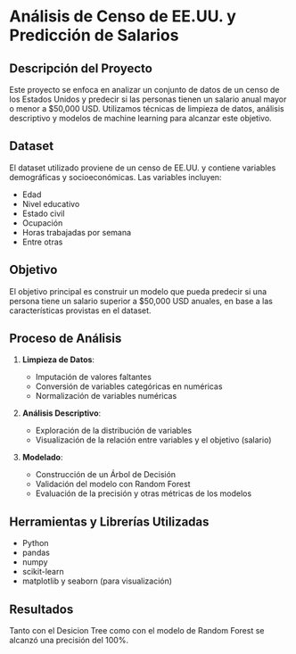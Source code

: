# Análisis de Censo de EE.UU. y Predicción de Salarios

## Descripción del Proyecto

Este proyecto se enfoca en analizar un conjunto de datos de un censo de los Estados Unidos y predecir si las personas tienen un salario anual mayor o menor a $50,000 USD. Utilizamos técnicas de limpieza de datos, análisis descriptivo y modelos de machine learning para alcanzar este objetivo.

## Dataset

El dataset utilizado proviene de un censo de EE.UU. y contiene variables demográficas y socioeconómicas. Las variables incluyen:

- Edad
- Nivel educativo
- Estado civil
- Ocupación
- Horas trabajadas por semana
- Entre otras

## Objetivo

El objetivo principal es construir un modelo que pueda predecir si una persona tiene un salario superior a $50,000 USD anuales, en base a las características provistas en el dataset.

## Proceso de Análisis

1. **Limpieza de Datos**:
   - Imputación de valores faltantes
   - Conversión de variables categóricas en numéricas
   - Normalización de variables numéricas

2. **Análisis Descriptivo**:
   - Exploración de la distribución de variables
   - Visualización de la relación entre variables y el objetivo (salario)

3. **Modelado**:
   - Construcción de un Árbol de Decisión
   - Validación del modelo con Random Forest
   - Evaluación de la precisión y otras métricas de los modelos

## Herramientas y Librerías Utilizadas

- Python 
- pandas
- numpy
- scikit-learn
- matplotlib y seaborn (para visualización)

## Resultados

Tanto con el Desicion Tree como con el  modelo de Random Forest se alcanzó una precisión del 100%. 


